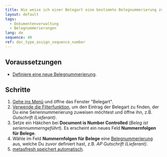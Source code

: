 ```yaml
---
title: Wie weise ich einer Belegart eine bestimmte Belegnummerierung zu?
layout: default
tags:
  - Dokumentenverwaltung
  - Belegnummerierungen
lang: de
sequence: 40
ref: doc_type_assign_sequence_number
---
```


## Voraussetzungen
- [Definiere eine neue Belegnummerierung](Belegnummern_definieren).

## Schritte
1. [Gehe ins Menü](Menu) und öffne das Fenster "Belegart".
1. [Verwende die Filterfunktion](Filterfunktion), um den Eintrag der Belegart zu finden, der Du eine Seriennummerierung zuweisen möchtest und öffne ihn, z.B. *Gutschrift (Lieferant)*.
1. Setze ein Häkchen bei **Document is Number Controlled** (*Beleg ist seriennummerngeführt*). Es erscheint ein neues Feld **Nummernfolgen für Belege**.
1. Wähle im Feld **Nummernfolgen für Belege** eine [Belegnummerierung](Belegnummern_definieren) aus, welche Du zuvor definiert hast, z.B. *AP Gutschrift (Lieferant)*.
1. [metasfresh speichert automatisch](Speicheranzeige).
